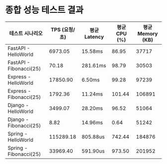# 종합 성능 테스트 결과

| 테스트 시나리오 | TPS (요청/초) | 평균 Latency | 평균 CPU (%) | 평균 Memory (KB) |
|---|---|---|---|---|
| FastAPI - HelloWorld | 6973.05 | 15.58ms | 86.95 | 37717 |
| FastAPI - Fibonacci(25) | 70.18 | 281.61ms | 98.79 | 30503 |
| Express - HelloWorld | 17850.90 | 6.50ms | 99.28 | 97239 |
| Express - Fibonacci(25) | 1792.36 | 11.24ms | 101.44 | 106891 |
| Django - HelloWorld | 3499.07 | 28.20ms | 96.52 | 51064 |
| Django - Fibonacci(25) | 8.82 | 14.96ms | 0.64 | 51242 |
| Spring - HelloWorld | 115289.18 | 805.88us | 742.44 | 184876 |
| Spring - Fibonacci(25) | 33969.40 | 591.90us | 973.50 | 201952 |
